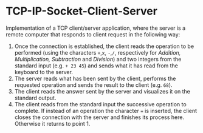 # TCP-IP-Socket-Client-Server
Implementation of a TCP client/server application, where the server is a remote computer that responds to client request in the following way: 
1. Once the connection is established, the client reads the operation to be performed (using the characters `+`,`x`, `-`,`/`, respectively for *Addition, Multiplication, Subtraction* and *Division*) and two integers from the standard input (e.g. `+ 23 45`) and sends what it has read from the keyboard to the server. 
2. The server reads what has been sent by the client, performs the requested operation and sends the result to the client (e.g. `68`). 
3. The client reads the answer sent by the server and visualizes it on the standard output. 
4. The client reads from the standard input the successive operation to complete. If instead of an operation the character `=` is inserted, the client closes the connection with the server and finishes its process here. Otherwise it returns to point 1.  
